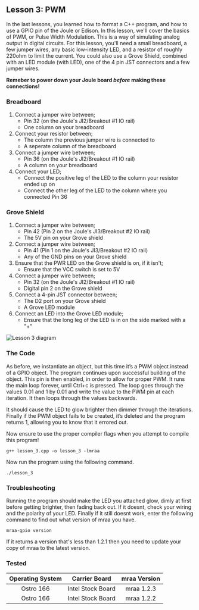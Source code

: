 ## Lesson 3: PWM

In the last lessons, you learned how to format a C++ program, and how to use a GPIO pin of the Joule or Edison. In this lesson, we'll cover the basics of PWM, or Pulse Width Modulation. This is a way of simulating analog output in digital circuits. For this lesson, you'll need a small breadboard, a few jumper wires, any basic low-intensity LED, and a resistor of roughly 220ohm to limit the current. You could also use a Grove Shield, combined with an LED module (with LED), one of the 4 pin JST connectors and a few jumper wires.

**Remeber to power down your Joule board _before_ making these connections!**

### Breadboard

1. Connect a jumper wire between;
	* Pin 32 (on the Joule's JI2/Breakout #1 IO rail)
	* One column on your breadboard
2. Connect your resistor between;
	* The column the previous jumper wire is connected to
	* A seperate column of the breadboard
3. Connect a jumper wire between;
	* Pin 36 (on the Joule's JI2/Breakout #1 IO rail)
	* A column on your breadboard
4. Connect your LED;
	* Connect the positive leg of the LED to the column your resistor ended up on
	* Connect the other leg of the LED to the column where you connected Pin 36

### Grove Shield

1. Connect a jumper wire between;
	* Pin 42 (Pin 2 on the Joule's JI3/Breakout #2 IO rail)
	* The 5V pin on your Grove shield
2. Connect a jumper wire between;
	* Pin 41 (Pin 1 on the Joule's JI3/Breakout #2 IO rail)
	* Any of the GND pins on your Grove shield
3. Ensure that the PWR LED on the Grove shield is on, if it isn't;
	* Ensure that the VCC switch is set to 5V
4. Connect a jumper wire between;
	* Pin 32 (on the Joule's JI2/Breakout #1 IO rail)
	* Digital pin 2 on the Grove shield
5. Connect a 4-pin JST connector between;
	* The D2 port on your Grove shield
	* A Grove LED module
6. Connect an LED into the Grove LED module;
	* Ensure that the long leg of the LED is in on the side marked with a "+"
	
![Lesson 3 diagram](https://raw.githubusercontent.com/intel-iot-devkit/joule-code-samples/master/exploring-cpp/lesson_3_pwm/cpp/lesson_3_diagram.jpg "Lesson 3 Diagram")

### The Code

As before, we instantiate an object, but this time it’s a PWM object instead of a GPIO object. The program continues upon successful building of the object. This pin is then enabled, in order to allow for proper PWM. It runs the main loop forever, until Ctrl+c is pressed. The loop goes through the values 0.01 and 1 by 0.01 and write the value to the PWM pin at each iteration. It then loops through the values backwards.

It should cause the LED to glow brighter then dimmer through the iterations. Finally if the PWM object fails to be created, it’s deleted and the program returns 1, allowing you to know that it errored out.

Now ensure to use the proper compiler flags when you attempt to compile this program!

`g++ lesson_3.cpp -o lesson_3 -lmraa`

Now run the program using the following command.

`./lesson_3`

### Troubleshooting

Running the program should make the LED you attached glow, dimly at first before getting brighter, then fading back out. If it doesnt, check your wiring and the polarity of your LED. Finally if it still doesnt work, enter the following command to find out what version of mraa you have.

`mraa-gpio version`

If it returns a version that's less than 1.2.1 then you need to update your copy of mraa to the latest version.

[//]: # (Insert link to installing mraa on Joule)

### Tested
|	Operating System	|	Carrier Board	|	mraa Version	|
|:---------------------:|:-----------------:|:-----------------:|
|	Ostro 166			|Intel Stock Board	|	mraa 1.2.3		|
|	Ostro 166 			|Intel Stock Board	|	mraa 1.2.2		|
